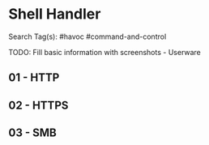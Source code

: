 # Shell Handler

Search Tag(s): #havoc #command-and-control

TODO: Fill basic information with screenshots - Userware

## 01 - HTTP

## 02 - HTTPS

## 03 - SMB